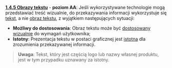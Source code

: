 [**1.4.5 Obrazy tekstu**](https://wcag.lepszyweb.pl/#images-of-text) - **poziom AA**: Jeśli wykorzystywane technologie mogą przedstawiać treść wizualnie, do przekazywania informacji wykorzystuje się <a href="#" data-toggle="tooltip" data-original-title="{{site.data.glossary.tekst | strip_html | replace: '*', ''}}">tekst</a>, a nie <a href="#" data-toggle="tooltip" data-original-title="{{site.data.glossary.obraz_tekstu | strip_html | replace: '*', ''}}">obraz tekstu</a>, z wyjątkiem następujących sytuacji:

  - **Możliwy do dostosowania**: Obraz tekstu może być <a href="#" data-toggle="tooltip" data-original-title="{{site.data.glossary.dostosowanie_wygladu | strip_html | replace: '*', ''}}">dostosowany wizualnie</a> do wymagań użytkownika;
  - **Istotny**: Prezentacja tekstu w postaci graficznej jest <a href="#" data-toggle="tooltip" data-original-title="{{site.data.glossary.istotny | strip_html | replace: '*', ''}}">istotna</a> dla zrozumienia przekazywanej informacji.

> **Uwaga**: Tekst, który jest częścią logo lub nazwy własnej produktu, jest w tym przypadku uznawany za istotny.
